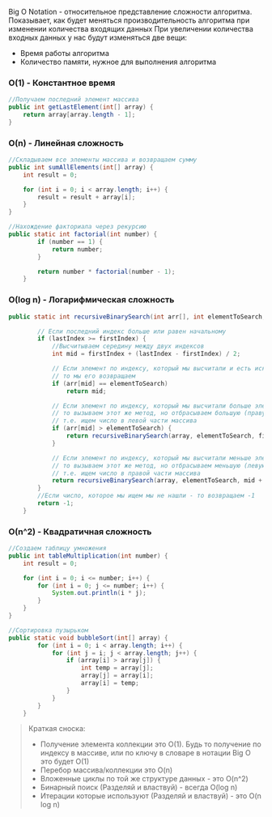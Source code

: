 Big O Notation - относительное представление сложности алгоритма. Показывает, как будет меняться производительность алгоритма при изменении количества входящих данных
При увеличении количества входных данных у нас будут изменяться две вещи:
* Время работы алгоритма
* Количество памяти, нужное для выполнения алгоритма

### О(1) - Константное время
```JAVA
//Получаем последний элемент массива
public int getLastElement(int[] array) {
	return array[array.length - 1];
}
```
### О(n) - Линейная сложность
```JAVA
//Складываем все элементы массива и возвращаем сумму
public int sumAllElements(int[] array) {
	int result = 0;

	for (int i = 0; i < array.length; i++) {
		result = result + array[i];
	}
}
```

```JAVA
//Нахождение факториала через рекурсию
public static int factorial(int number) {
        if (number == 1) {
            return number;
        }

        return number * factorial(number - 1);
    }
```

### О(log n) - Логарифмическая сложность
```JAVA
public static int recursiveBinarySearch(int arr[], int elementToSearch, int firstIndex, int lastIndex) {

        // Если последний индекс больше или равен начальному
        if (lastIndex >= firstIndex) {
            //Высчитываем середину между двух индексов
            int mid = firstIndex + (lastIndex - firstIndex) / 2;

            // Если элемент по индексу, который мы высчитали и есть искомый элемент, 
            // то мы его возвращаем
            if (arr[mid] == elementToSearch)
                return mid;

            // Если элемент по индексу, который мы высчитали больше элемента, который мы ищем
            // то вызываем этот же метод, но отбрасываем большую (правую) половину массива
            // т.е. ищем число в левой части массива
            if (arr[mid] > elementToSearch) {
                return recursiveBinarySearch(array, elementToSearch, firstIndex, mid - 1);
            }

            // Если элемент по индексу, который мы высчитали меньше элемента, который мы ищем
            // то вызываем этот же метод, но отбрасываем меньшую (левую) половину массива
            // т.е. ищем число в правой части массива
            return recursiveBinarySearch(array, elementToSearch, mid + 1, lastIndex);
        }
        //Если число, которое мы ищем мы не нашли - то возвращаем -1
        return -1;
    }
```

### О(n^2) - Квадратичная сложность
```JAVA
//Создаем таблицу умножения
public int tableMultiplication(int number) {
	int result = 0;

	for (int i = 0; i <= number; i++) {
		for (int i = 0; j <= number; i++) {
			System.out.println(i * j);
		}
	}
}
```

```JAVA
//Сортировка пузырьком
public static void bubbleSort(int[] array) {
        for (int i = 0; i < array.length; i++) {
            for (int j = i; j < array.length; j++) {
                if (array[i] > array[j]) {
                    int temp = array[j];
                    array[j] = array[i];
                    array[i] = temp;
                }
            }
        }
    }
```

> Краткая сноска:
> * Получение элемента коллекции это O(1). Будь то получение по индексу в массиве, или по ключу в словаре в  нотации Big O это будет O(1)
> * Перебор массива/коллекции это O(n)
> * Вложенные циклы по той же структуре данных - это O(n^2)
> * Бинарный поиск (Разделяй и властвуй) - всегда O(log n)
> * Итерации которые используют (Разделяй и властвуй) - это O(n log n)